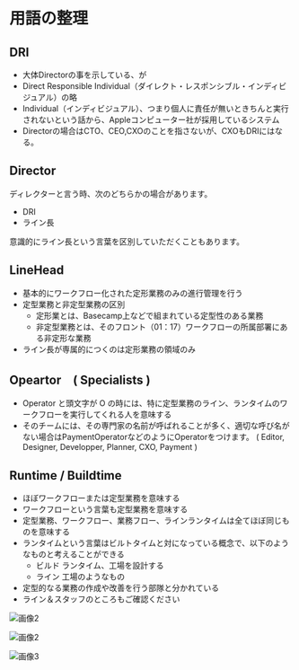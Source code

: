 用語の整理
=====

DRI
-----
- 大体Directorの事を示している、が
- Direct Responsible Individual（ダイレクト・レスポンシブル・インディビジュアル）の略
- Individual（インディビジュアル）、つまり個人に責任が無いときちんと実行されないという話から、Appleコンピューター社が採用しているシステム
- Directorの場合はCTO、CEO,CXOのことを指さないが、CXOもDRIにはなる。



Director
-----
ディレクターと言う時、次のどちらかの場合があります。
- DRI
- ライン長

意識的にライン長という言葉を区別していただくこともあります。

LineHead
-----
- 基本的にワークフロー化された定形業務のみの進行管理を行う
- 定型業務と非定型業務の区別 
  - 定形業とは、Basecamp上などで組まれている定型性のある業務
  - 非定型業務とは、そのフロント（01：17）ワークフローの所属部署にある非定形な業務
- ライン長が専属的につくのは定形業務の領域のみ


Opeartor　( Specialists ) 
-----------------------------------------------

- Operator と頭文字が O の時には、特に定型業務のライン、ランタイムのワークフローを実行してくれる人を意味する
- そのチームには、その専門家の名前が呼ばれることが多く、適切な呼び名がない場合はPaymentOperatorなどのようにOperatorをつけます。
 ( Editor, Designer, Developper, Planner, CXO, Payment ) 



Runtime  / Buildtime
-----
- ほぼワークフローまたは定型業務を意味する
- ワークフローという言葉も定型業務を意味する
- 定型業務、ワークフロー、業務フロー、ラインランタイムは全てほぼ同じものを意味する
- ランタイムという言葉はビルトタイムと対になっている概念で、以下のようなものと考えることができる
  - ビルド
  ランタイム、工場を設計する
  - ライン
  工場のようなもの
- 定型的なる業務の作成や改善を行う部隊と分かれている
- ライン＆スタッフのところもご確認ください 

![画像2](http://i.imgur.com/WapFPK4.png)

![画像2](http://i.imgur.com/5hrRuSm.png)

![画像3](http://i.imgur.com/2tVqIT4.png)
